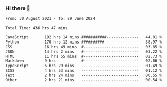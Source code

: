 ### Hi there 👋

<!--
**dominoto/dominoto** is a ✨ _special_ ✨ repository because its `README.md` (this file) appears on your GitHub profile.

Here are some ideas to get you started:

- 🔭 I’m currently working on ...
- 🌱 I’m currently learning ...
- 👯 I’m looking to collaborate on ...
- 🤔 I’m looking for help with ...
- 💬 Ask me about ...
- 📫 How to reach me: ...
- 😄 Pronouns: ...
- ⚡ Fun fact: ...
-->
<!--START_SECTION:waka-->

```txt
From: 30 August 2021 - To: 29 June 2024

Total Time: 436 hrs 47 mins

JavaScript       192 hrs 14 mins ###########--------------   44.01 %
Python           170 hrs 12 mins ##########---------------   38.97 %
CSS              16 hrs 49 mins  #------------------------   03.85 %
JSON             14 hrs 2 mins   #------------------------   03.22 %
HTML             11 hrs 55 mins  #------------------------   02.73 %
Markdown         9 hrs           #------------------------   02.06 %
TypeScript       6 hrs 29 mins   -------------------------   01.49 %
SCSS             4 hrs 53 mins   -------------------------   01.12 %
Text             2 hrs 24 mins   -------------------------   00.55 %
Other            2 hrs 21 mins   -------------------------   00.54 %
```

<!--END_SECTION:waka-->
